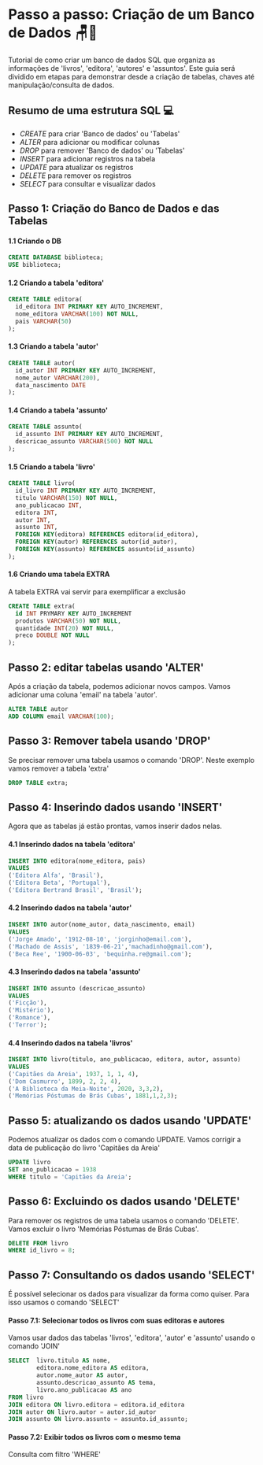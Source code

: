 # Passo a passo: Criação de um Banco de Dados 🪑🎲
Tutorial de como criar um banco de dados SQL que organiza as informações de 'livros', 'editora', 'autores' e 'assuntos'.
Este guia será dividido em etapas para demonstrar desde a criação de tabelas, chaves até manipulação/consulta de dados.

## Resumo de uma estrutura SQL 💻
* _CREATE_ para criar 'Banco de dados' ou 'Tabelas'
* _ALTER_ para adicionar ou modificar colunas
* _DROP_ para remover 'Banco de dados' ou 'Tabelas'
* _INSERT_ para adicionar registros na tabela
* _UPDATE_ para atualizar os registros
* _DELETE_ para remover os registros
* _SELECT_ para consultar e visualizar dados

## Passo 1: Criação do Banco de Dados e das Tabelas
#### 1.1 Criando o DB

```SQL
CREATE DATABASE biblioteca;
USE biblioteca;
```

#### 1.2 Criando a tabela 'editora'
```SQL
CREATE TABLE editora(
  id_editora INT PRIMARY KEY AUTO_INCREMENT,
  nome_editora VARCHAR(100) NOT NULL,
  pais VARCHAR(50)
);
```

#### 1.3 Criando a tabela 'autor'
```SQL
CREATE TABLE autor(
  id_autor INT PRIMARY KEY AUTO_INCREMENT,
  nome_autor VARCHAR(200),
  data_nascimento DATE
);
```

#### 1.4 Criando a tabela 'assunto'
```SQL
CREATE TABLE assunto(
  id_assunto INT PRIMARY KEY AUTO_INCREMENT,
  descricao_assunto VARCHAR(500) NOT NULL
);
```

#### 1.5 Criando a tabela 'livro'
```SQL
CREATE TABLE livro(
  id_livro INT PRIMARY KEY AUTO_INCREMENT,
  titulo VARCHAR(150) NOT NULL,
  ano_publicacao INT,
  editora INT,
  autor INT,
  assunto INT,
  FOREIGN KEY(editora) REFERENCES editora(id_editora),
  FOREIGN KEY(autor) REFERENCES autor(id_autor),
  FOREIGN KEY(assunto) REFERENCES assunto(id_assunto)
);
```

#### 1.6 Criando uma tabela EXTRA
A tabela EXTRA vai servir para exemplificar a exclusão

```SQL
CREATE TABLE extra(
  id INT PRYMARY KEY AUTO_INCREMENT
  produtos VARCHAR(50) NOT NULL,
  quantidade INT(20) NOT NULL,
  preco DOUBLE NOT NULL
);
```


## Passo 2: editar tabelas usando 'ALTER'
Após a criação da tabela, podemos adicionar novos campos. Vamos adicionar uma coluna 'email' na tabela 'autor'.

```SQL
ALTER TABLE autor
ADD COLUMN email VARCHAR(100);
```


## Passo 3: Remover tabela usando 'DROP'
Se precisar remover uma tabela usamos o comando 'DROP'.
Neste exemplo vamos remover a tabela 'extra'

```SQL
DROP TABLE extra;
```


## Passo 4: Inserindo dados usando 'INSERT'
Agora que as tabelas já estão prontas, vamos inserir dados nelas.

#### 4.1 Inserindo dados na tabela 'editora'
```SQL
INSERT INTO editora(nome_editora, pais)
VALUES
('Editora Alfa', 'Brasil'),
('Editora Beta', 'Portugal'),
('Editora Bertrand Brasil', 'Brasil');
```


#### 4.2 Inserindo dados na tabela 'autor'
```SQL
INSERT INTO autor(nome_autor, data_nascimento, email)
VALUES
('Jorge Amado', '1912-08-10', 'jorginho@email.com'),
('Machado de Assis', '1839-06-21','machadinho@gmail.com'),
('Beca Ree', '1900-06-03', 'bequinha.re@gmail.com');
```


#### 4.3 Inserindo dados na tabela 'assunto'
```SQL
INSERT INTO assunto (descricao_assunto)
VALUES
('Ficção'),
('Mistério'),
('Romance'),
('Terror');
```

#### 4.4 Inserindo dados na tabela 'livros'
```SQL
INSERT INTO livro(titulo, ano_publicacao, editora, autor, assunto)
VALUES
('Capitães da Areia', 1937, 1, 1, 4),
('Dom Casmurro', 1899, 2, 2, 4),
('A Biblioteca da Meia-Noite', 2020, 3,3,2),
('Memórias Póstumas de Brás Cubas', 1881,1,2,3);
```


## Passo 5: atualizando os dados usando 'UPDATE'
Podemos atualizar os dados com o comando UPDATE.
Vamos corrigir a data de publicação do livro 'Capitães da Areia'

```SQL
UPDATE livro
SET ano_publicacao = 1938
WHERE titulo = 'Capitães da Areia';
```


## Passo 6: Excluindo os dados usando 'DELETE'
Para remover os registros de uma tabela usamos o comando 'DELETE'.
Vamos excluir o livro 'Memórias Póstumas de Brás Cubas'.

```SQL
DELETE FROM livro
WHERE id_livro = 8;
```


## Passo 7: Consultando os dados usando 'SELECT'
É possível selecionar os dados para visualizar da forma como quiser.
Para isso usamos o comando 'SELECT'

#### Passo 7.1: Selecionar todos os livros com suas editoras e autores
Vamos usar dados das tabelas 'livros', 'editora', 'autor' e 'assunto' usando o comando 'JOIN'

```SQL
SELECT  livro.titulo AS nome,
        editora.nome_editora AS editora,
        autor.nome_autor AS autor,
        assunto.descricao_assunto AS tema,
        livro.ano_publicacao AS ano
FROM livro
JOIN editora ON livro.editora = editora.id_editora
JOIN autor ON livro.autor = autor.id_autor
JOIN assunto ON livro.assunto = assunto.id_assunto;
```


#### Passo 7.2: Exibir todos os livros com o mesmo tema 
Consulta com filtro 'WHERE'
